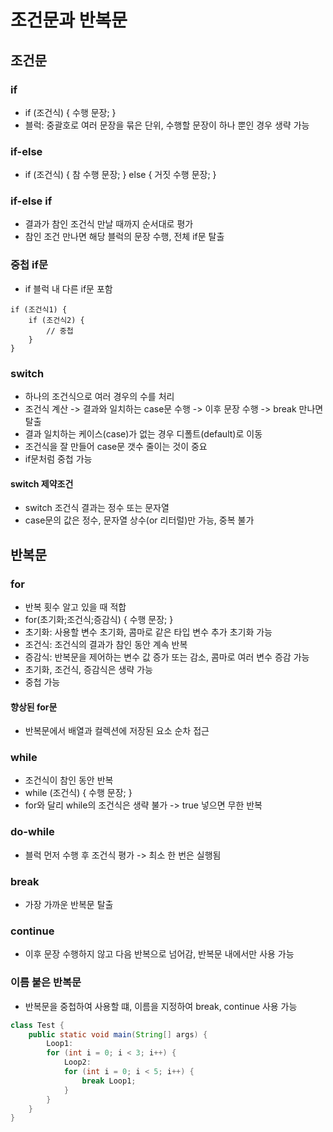 # 조건문과 반복문
## 조건문
### if
- if (조건식) { 수행 문장; }
- 블럭: 중괄호로 여러 문장을 묶은 단위, 수행할 문장이 하나 뿐인 경우 생략 가능

### if-else
- if (조건식) { 참 수행 문장; } else { 거짓 수행 문장; }

### if-else if
- 결과가 참인 조건식 만날 때까지 순서대로 평가
- 참인 조건 만나면 해당 블럭의 문장 수행, 전체 if문 탈출

### 중첩 if문
- if 블럭 내 다른 if문 포함
```text
if (조건식1) {
    if (조건식2) {
        // 중첩
    }
}
```

### switch
- 하나의 조건식으로 여러 경우의 수를 처리
- 조건식 계산 -> 결과와 일치하는 case문 수행 -> 이후 문장 수행 -> break 만나면 탈출
- 결과 일치하는 케이스(case)가 없는 경우 디폴트(default)로 이동
- 조건식을 잘 만들어 case문 갯수 줄이는 것이 중요
- if문처럼 중첩 가능

#### switch 제약조건
- switch 조건식 결과는 정수 또는 문자열
- case문의 값은 정수, 문자열 상수(or 리터럴)만 가능, 중복 불가


## 반복문
### for
- 반복 횟수 알고 있을 때 적합
- for(초기화;조건식;증감식) { 수행 문장; }
- 초기화: 사용할 변수 초기화, 콤마로 같은 타입 변수 추가 초기화 가능
- 조건식: 조건식의 결과가 참인 동안 계속 반복
- 증감식: 반복문을 제어하는 변수 값 증가 또는 감소, 콤마로 여러 변수 증감 가능
- 초기화, 조건식, 증감식은 생략 가능
- 중첩 가능

#### 향상된 for문
- 반복문에서 배열과 컬렉션에 저장된 요소 순차 접근

### while
- 조건식이 참인 동안 반복
- while (조건식) { 수행 문장; }
- for와 달리 while의 조건식은 생략 불가 -> true 넣으면 무한 반복

### do-while
- 블럭 먼저 수행 후 조건식 평가 -> 최소 한 번은 실행됨

### break
- 가장 가까운 반복문 탈출

### continue
- 이후 문장 수행하지 않고 다음 반복으로 넘어감, 반복문 내에서만 사용 가능

### 이름 붙은 반복문
- 반복문을 중첩하여 사용할 떄, 이름을 지정하여 break, continue 사용 가능
```java
class Test {
    public static void main(String[] args) {
        Loop1:
        for (int i = 0; i < 3; i++) {
            Loop2:
            for (int i = 0; i < 5; i++) {
                break Loop1;
            }
        }
    }
}
```

